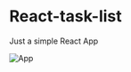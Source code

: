 # React-task-list
Just a simple React App

![App](https://github.com/4Heber/React-task-list/assets/77643882/4b072071-5522-4fa0-9b5c-32668d0534fa)
